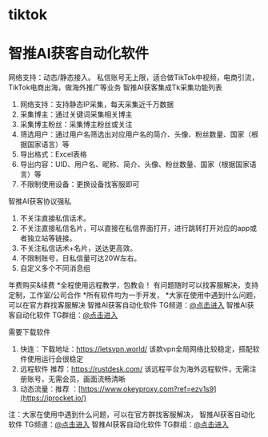 # tiktok
# 智推AI获客自动化软件

网络支持：动态/静态接入。
私信账号无上限，适合做TikTok中视频，电商引流，TikTok电商出海，做海外推广等业务
智推AI获客集成Tk采集功能列表

1. 网络支持：支持静态IP采集，每天采集近千万数据 
2. 采集博主：通过关键词采集相关博主
3. 采集博主粉丝：采集博主粉丝或关注 
4. 筛选用户：通过用户名筛选出对应用户名的简介、头像、粉丝数量、国家（根据国家语言）等
5. 导出格式：Excel表格
6. 导出内容：UID、用户名、昵称、简介、头像、粉丝数量、国家（根据国家语言）等 
7. 不限制使用设备：更换设备找客服即可

智推AI获客协议强私
1. 不关注直接私信话术。 
2. 不关注直接私信名片，可以直接在私信界面打开，进行跳转打开对应的app或者独立站等链接。 
3. 不关注私信话术+名片，送达更高效。
4. 不限制账号，日私信量可达20W左右。
5. 自定义多个不同消息组

年费购买&续费 *全程使用远程教学，包教会！
有问题随时可以找客服解决，支持定制，工作室/公司合作 *所有软件均为一手开发，
*大家在使用中遇到什么问题，可以在官方群找客服解决 
智推AI获客自动化软件 TG频道：[@点击进入](https://t.me/tkqsxy) 
智推AI获客自动化软件 TG群组：[@点击进入](https://t.me/tkprotocol)

需要下载软件
1. 快连：下载地址：https://letsvpn.world/ 该款vpn全局网络比较稳定，搭配软件使用运行会很稳定
2. 远程软件 推荐：https://rustdesk.com/ 该远程平台为海外远程软件，无需注册账号，无需会员，画面流畅清晰
3. 动态流量：推荐 ：[https://www.okeyproxy.com?ref=ezv1s9](https://iprocket.io/)

注：大家在使用中遇到什么问题，可以在官方群找客服解决， 
智推AI获客自动化软件 TG频道：[@点击进入](https://t.me/tkqsxy) 
智推AI获客自动化软件 TG群组：[@点击进入](https://t.me/tkprotocol)
